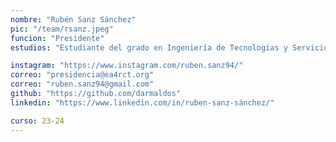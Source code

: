 ```yaml
---
nombre: "Rubén Sanz Sánchez"
pic: "/team/rsanz.jpeg"
funcion: "Presidente"
estudios: "Estudiante del grado en Ingeniería de Tecnologías y Servicios de Telecomunicación"

instagram: "https://www.instagram.com/ruben.sanz94/"
correo: "presidencia@ea4rct.org"
correo: "ruben.sanz94@gmail.com"
github: "https://github.com/darmaldos"
linkedin: "https://www.linkedin.com/in/ruben-sanz-sánchez/"

curso: 23-24
---
```

